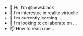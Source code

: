- 👋 Hi, I’m @newsblack
- 👀 I’m interested in realite virtuelle
- 🌱 I’m currently learning ...
- 💞️ I’m looking to collaborate on ...
- 📫 How to reach me ...

<!---
newsblack/newsblack is a ✨ special ✨ repository because its `README.md` (this file) appears on your GitHub profile.
You can click the Preview link to take a look at your changes.
--->
